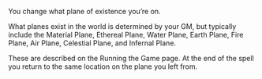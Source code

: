 You change what plane of existence you’re on.

What planes exist in the world is determined by your GM, but typically include the Material Plane, Ethereal Plane, Water Plane, Earth Plane, Fire Plane, Air Plane, Celestial Plane, and Infernal Plane.

These are described on the Running the Game page. At the end of the spell you return to the same location on the plane you left from.
